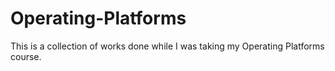 # Operating-Platforms
This is a collection of works done while I was taking my Operating Platforms course.
